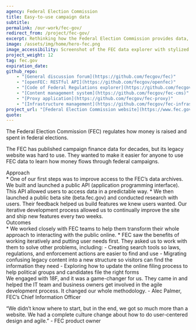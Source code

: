 ```yaml
---
agency: Federal Election Commission
title: Easy-to-use campaign data
subtitle: 
permalink: /our-work/fec-gov/
redirect_from: /project/fec-gov/
excerpt: Rethinking how the Federal Election Commission provides data, instructions and legal resources to the public.
image: /assets/img/home/hero-fec.png
image_accessibility: Screenshot of the FEC data explorer with stylized magnifying glass.
project_weight: 12
tag: fec.gov
expiration_date:
github_repo:
    - "[General discussion forum](https://github.com/fecgov/fec)"
    - "[openFEC: RESTful API](https://github.com/fecgov/openfec)"
    - "[Code of Federal Regulations explorer](https://github.com/fecgov/fec-eregs)"
    - "[Content management system](https://github.com/fecgov/fec-cms)"
    - "[Proxy application](https://github.com/fecgov/fec-proxy)"
    - "[Infrastructure management](https://github.com/fecgov/fec-infrastructure)"
project_url: "[Federal Election Commission website](https://www.fec.gov/)"
quote:
---
```


The Federal Election Commission (FEC) regulates how money is raised and spent in federal elections.

The FEC has published campaign finance data for decades, but its legacy website was hard to use. They wanted to make it easier for anyone to use FEC data to learn how money flows through federal campaigns.

<div class="case-study-preheader margin-top-6">Approach</div>
* One of our first steps was to improve access to the FEC’s data archives. We built and launched a public API (application programming interface). This API allowed users to access data in a predictable way.
* We then launched a public beta site (beta.fec.gov) and conducted research with users. Their feedback helped us build features we knew users wanted. Our iterative development process allowed us to continually improve the site and ship new features every two weeks.

<div class="case-study-preheader margin-top-6">Outcomes</div>
* We worked closely with FEC teams to help them transform their whole approach to interacting with the public online.
* FEC saw the benefits of working iteratively and putting user needs first. They asked us to work with them to solve other problems, including:
 - Creating search tools so laws, regulations, and enforcement actions are easier to find and use
 - Migrating confusing legacy content into a new structure so visitors can find the information they need
 - Exploring how to update the online filing process to help political groups and candidates file the right forms


<div class="testimonial-blockquote">
  We engaged with 18F, and it was a game-changer for us. They came in and helped the IT team and business owners get involved in the agile development process. It changed our whole methodology.
    <span>- Alec Palmer, FEC’s Chief Information Officer</span>


“We didn’t know where to start, but in the end, we got so much more than a website. We had a complete culture change about how to do user-centered design and agile.”
<span>- FEC product owner</span>

</div>

